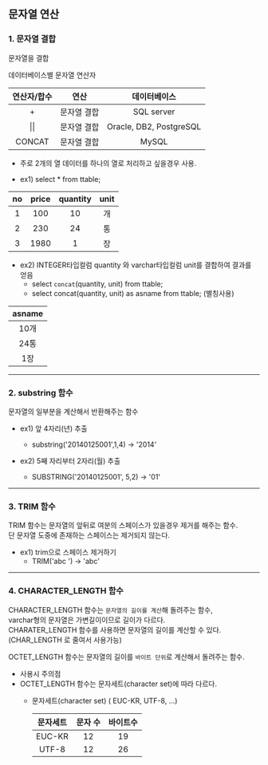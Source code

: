 ## 문자열 연산


### 1. 문자열 결합
문자열을 결합

데이터베이스별 문자열 연산자

|연산자/합수|연산|데이터베이스|
|:--:|:--:|:--:|
|+|문자열 결합|SQL server|
|\|\||문자열 결합|Oracle, DB2, PostgreSQL|
|CONCAT|문자열 결합|MySQL|

- 주로 2개의 열 데이터를 하나의 열로 처리하고 싶을경우 사용.

- ex1) select * from ttable;

| no   | price | quantity | unit |
|:--:|:--:|:--:|:--:|
|    1 |   100 |       10 | 개   |
|    2 |   230 |       24 | 통   |
|    3 |  1980 |        1 | 장   |

- ex2) INTEGER타입컬럼 quantity 와 varchar타입컬럼 unit를 결합하여 결과를 얻음  
  - select `concat`(quantity, unit)  from ttable;  
  - select concat(quantity, unit) as asname from ttable; (별칭사용)
 
 | asname |
|:--:|
| 10개   |
| 24통   |
| 1장    |

---
### 2. substring 함수
문자열의 일부분을 계산해서 반환해주는 함수

- ex1)  앞 4자리(년) 추출
     - substring('20140125001',1,4) -> '2014'  
     
- ex2) 5째 자리부터 2자리(월) 추출
    - SUBSTRING('20140125001', 5,2) -> '01'

---    
### 3. TRIM 함수

TRIM 함수는 문자열의 앞뒤로 여분의 스페이스가 있을경우 제거를 해주는 함수.  
단 문자열 도중에 존재하는 스페이스는 제거되지 않는다.

- ex1) trim으로 스페이스 제거하기
   - TRIM('abc   ')   -> 'abc'
   
---
### 4. CHARACTER_LENGTH 함수
CHARACTER_LENGTH 함수는 `문자열의 길이를 계산`해 돌려주는 함수,  
varchar형의 문자열은 가변길이이므로 길이가 다르다.  
CHARATER_LENGTH 함수를 사용하면 문자열의 길이를 계산할 수 있다. (CHAR_LENGTH 로 줄여서 사용가능)  

OCTET_LENGTH 함수는 문자열의 길이를 `바이트 단위`로 계산해서 돌려주는 함수.
 - 사용시 주의점
 - OCTET_LENGTH 함수는  문자세트(character set)에 따라 다르다.
    - 문자세트(character set)  ( EUC-KR, UTF-8, ...)
      
      |문자세트|문자 수|바이트수|
      |:--:|:--:|:--:|
      |EUC-KR|12|19|
      |UTF-8|12|26|



